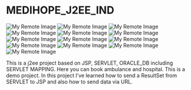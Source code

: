 # MEDIHOPE_J2EE_IND
![My Remote Image](https://github.com/debajyatibanerjee0002/MEDIHOPE_J2EE_IND/blob/main/pic%20(1).png)
![My Remote Image](https://github.com/debajyatibanerjee0002/MEDIHOPE_J2EE_IND/blob/main/pic%20(2).png)
![My Remote Image](https://github.com/debajyatibanerjee0002/MEDIHOPE_J2EE_IND/blob/main/pic%20(3).png)
![My Remote Image](https://github.com/debajyatibanerjee0002/MEDIHOPE_J2EE_IND/blob/main/pic%20(4).png)
![My Remote Image](https://github.com/debajyatibanerjee0002/MEDIHOPE_J2EE_IND/blob/main/pic%20(5).png)
![My Remote Image](https://github.com/debajyatibanerjee0002/MEDIHOPE_J2EE_IND/blob/main/pic%20(6).png)
![My Remote Image](https://github.com/debajyatibanerjee0002/MEDIHOPE_J2EE_IND/blob/main/pic%20(7).png)
![My Remote Image](https://github.com/debajyatibanerjee0002/MEDIHOPE_J2EE_IND/blob/main/pic%20(8).png)
![My Remote Image](https://github.com/debajyatibanerjee0002/MEDIHOPE_J2EE_IND/blob/main/pic%20(9).png)
![My Remote Image](https://github.com/debajyatibanerjee0002/MEDIHOPE_J2EE_IND/blob/main/pic%20(10).png)
![My Remote Image](https://github.com/debajyatibanerjee0002/MEDIHOPE_J2EE_IND/blob/main/pic%20(11).png)
![My Remote Image](https://github.com/debajyatibanerjee0002/MEDIHOPE_J2EE_IND/blob/main/pic%20(12).png)
![My Remote Image](https://github.com/debajyatibanerjee0002/MEDIHOPE_J2EE_IND/blob/main/pic%20(13).png)


This is a j2ee project based on JSP, SERVLET, ORACLE_DB including SERVLET MAPPING. Here you can book ambulance and hospital. This is a demo project.
In this project I've learned how to send a ResultSet from SERVLET to JSP and also how to send data via URL.
